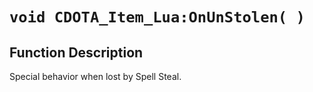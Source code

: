 # `void CDOTA_Item_Lua:OnUnStolen( )`
## Function Description
Special behavior when lost by Spell Steal.
